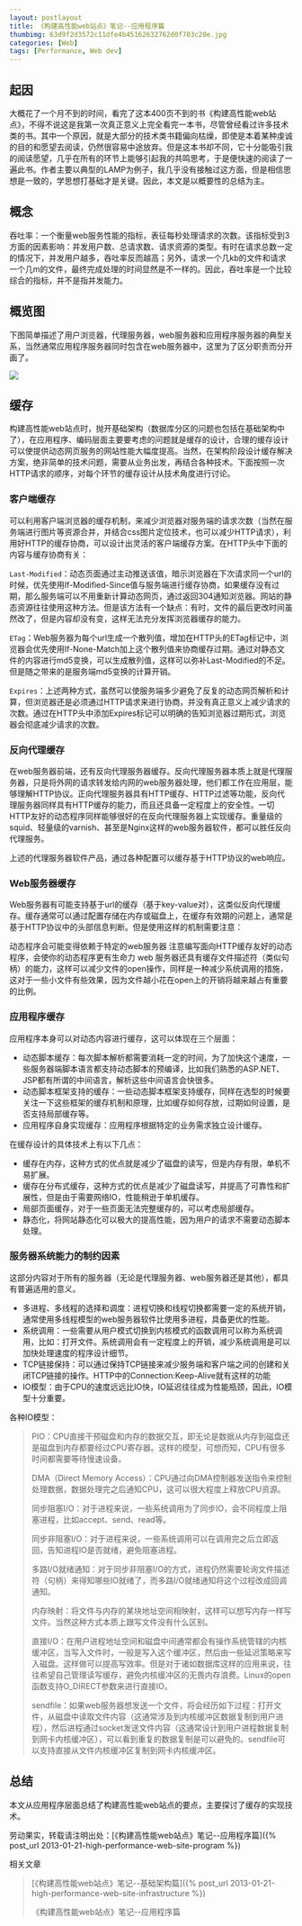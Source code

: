 ```yaml
---
layout: postlayout
title: 《构建高性能web站点》笔记--应用程序篇
thumbimg: 63d9f2d3572c11dfe4b45162632762d0f703c20e.jpg
categories: [Web]
tags: [Performance, Web dev]
---
```


## 起因
大概花了一个月不到的时间，看完了这本400页不到的书《构建高性能web站点》，不得不说这是我第一次真正意义上完全看完一本书，尽管曾经看过许多技术类的书。其中一个原因，就是大部分的技术类书籍偏向枯燥，即使是本着某种虔诚的目的和愿望去阅读，仍然很容易中途放弃。但是这本书却不同，它十分能吸引我的阅读愿望，几乎在所有的环节上能够引起我的共鸣思考，于是便快速的阅读了一遍此书。作者主要以典型的LAMP为例子，我几乎没有接触过这方面，但是相信思想是一致的，学思想打基础才是关键。因此，本文是以概要性的总结为主。

## 概念

吞吐率：一个衡量web服务性能的指标，表征每秒处理请求的次数。该指标受到3方面的因素影响：并发用户数、总请求数、请求资源的类型。有时在请求总数一定的情况下，并发用户越多，吞吐率反而越高；另外，请求一个几kb的文件和请求一个几m的文件，最终完成处理的时间显然是不一样的。因此，吞吐率是一个比较综合的指标，并不是指并发能力。

## 概览图

下图简单描述了用户浏览器，代理服务器，web服务器和应用程序服务器的典型关系，当然通常应用程序服务器同时包含在web服务器中，这里为了区分职责而分开画了。

![](http://images.cnblogs.com/cnblogs_com/P_Chou/201210/201210092249354396.png)

## 缓存

构建高性能web站点时，抛开基础架构（数据库分区的问题也包括在基础架构中了），在应用程序、编码层面主要要考虑的问题就是缓存的设计，合理的缓存设计可以使提供动态网页服务的网站性能大幅度提高。当然，在架构阶段设计缓存解决方案，绝非简单的技术问题，需要从业务出发，再结合各种技术。下面按照一次HTTP请求的顺序，对每个环节的缓存设计从技术角度进行讨论。

### 客户端缓存

可以利用客户端浏览器的缓存机制，来减少浏览器对服务端的请求次数（当然在服务端进行图片等资源合并，并结合css图片定位技术，也可以减少HTTP请求），利用好HTTP的缓存协商，可以设计出灵活的客户端缓存方案。在HTTP头中下面的内容与缓存协商有关：

`Last-Modified`：动态页面通过主动推送该值，暗示浏览器在下次请求同一个url的时候，优先使用If-Modified-Since值与服务端进行缓存协商，如果缓存没有过期，那么服务端可以不用重新计算动态网页，通过返回304通知浏览器。网站的静态资源往往使用这种方法。但是该方法有一个缺点：有时，文件的最后更改时间虽然改了，但是内容却没有变，这样无法充分发挥浏览器缓存的能力。

`ETag`：Web服务器为每个url生成一个散列值，增加在HTTP头的ETag标记中，浏览器会优先使用If-None-Match加上这个散列值来协商缓存过期。通过对静态文件的内容进行md5变换，可以生成散列值，这样可以弥补Last-Modified的不足。但是随之带来的是服务端md5变换的计算开销。

`Expires`：上述两种方式，虽然可以使服务端多少避免了反复的动态网页解析和计算，但浏览器还是必须通过HTTP请求来进行协商，并没有真正意义上减少请求的次数。通过在HTTP头中添加Expires标记可以明确的告知浏览器过期形式，浏览器会彻底减少请求的次数。


### 反向代理缓存

在web服务器前端，还有反向代理服务器缓存。反向代理服务器本质上就是代理服务器，只是将外网的请求转发给内网的web服务器处理，他们都工作在应用层，能够理解HTTP协议。正向代理服务器具有HTTP缓存、HTTP过滤等功能，反向代理服务器同样具有HTTP缓存的能力，而且还具备一定程度上的安全性。一切HTTP友好的动态程序同样能够很好的在反向代理服务器上实现缓存。重量级的squid、轻量级的varnish、甚至是Nginx这样的web服务器软件，都可以胜任反向代理服务。

上述的代理服务器软件产品，通过各种配置可以缓存基于HTTP协议的web响应。


### Web服务器缓存

Web服务器有可能支持基于url的缓存（基于key-value对），这类似反向代理缓存。缓存通常可以通过配置存储在内存或磁盘上，在缓存有效期的问题上，通常是基于HTTP协议中的头部信息判断。但是使用这样的机制需要注意：

动态程序会可能变得依赖于特定的web服务器
注意编写面向HTTP缓存友好的动态程序，会使你的动态程序更有生命力
web 服务器还具有缓存文件描述符（类似句柄）的能力，这样可以减少文件的open操作，同样是一种减少系统调用的措施，这对于一些小文件有些效果，因为文件越小花在open上的开销将越来越占有重要的比例。  

### 应用程序缓存

应用程序本身可以对动态内容进行缓存，这可以体现在三个层面：

- 动态脚本缓存：每次脚本解析都需要消耗一定的时间，为了加快这个速度，一些服务器端脚本语言都支持动态脚本的预编译，比如我们熟悉的ASP.NET、JSP都有所谓的中间语言，解析这些中间语言会快很多。
- 动态脚本框架支持的缓存：一些动态脚本框架支持缓存，同样在选型的时候要关注一下这些框架的缓存机制和原理，比如缓存如何存放，过期如何设置，是否支持局部缓存等。
- 应用程序自身实现缓存：应用程序根据特定的业务需求独立设计缓存。

在缓存设计的具体技术上有以下几点：

- 缓存在内存，这种方式的优点就是减少了磁盘的读写，但是内存有限，单机不易扩展。
- 缓存在分布式缓存，这种方式的优点是减少了磁盘读写，并提高了可靠性和扩展性，但是由于需要网络IO，性能稍逊于单机缓存。
- 局部页面缓存，对于一些页面无法完整缓存的，可以考虑局部缓存。
- 静态化，将网站静态化可以极大的提高性能，因为用户的请求不需要动态脚本处理。

### 服务器系统能力的制约因素

这部分内容对于所有的服务器（无论是代理服务器、web服务器还是其他），都具有普遍适用的意义。

- 多进程、多线程的选择和调度：进程切换和线程切换都需要一定的系统开销，通常使用多线程模型的web服务器软件比使用多进程，具备更优的性能。
- 系统调用：一些需要从用户模式切换到内核模式的函数调用可以称为系统调用，比如：打开文件。系统调用会有一定程度上的开销，减少系统调用是可以加快处理速度的程序设计细节。
- TCP链接保持：可以通过保持TCP链接来减少服务端和客户端之间的创建和关闭TCP链接的操作。HTTP中的Connection:Keep-Alive就有这样的功能
- IO模型：由于CPU的速度远远比IO快，IO延迟往往成为性能瓶颈，因此，IO模型十分重要。

各种IO模型：

> PIO：CPU直接干预磁盘和内存的数据交互，即无论是数据从内存到磁盘还是磁盘到内存都要经过CPU寄存器。这样的模型，可想而知，CPU有很多时间都需要等待慢速设备。
>
> DMA（Direct Memory Access）：CPU通过向DMA控制器发送指令来控制处理数据，数据处理完之后通知CPU，这可以很大程度上释放CPU资源。
>
> 同步阻塞I/O：对于进程来说，一些系统调用为了同步IO，会不同程度上阻塞进程，比如accept、send、read等。
>
> 同步非阻塞I/O：对于进程来说，一些系统调用可以在调用完之后立即返回，告知进程IO是否就绪，避免阻塞进程。
>
> 多路I/O就绪通知：对于同步非阻塞I/O的方式，进程仍然需要轮询文件描述符（句柄）来得知哪些IO就绪了，而多路I/O就绪通知将这个过程改成回调通知。
>
> 内存映射：将文件与内存的某块地址空间相映射，这样可以想写内存一样写文件。当然这种方式本质上跟写文件没有什么区别。
>
> 直接I/O：在用户进程地址空间和磁盘中间通常都会有操作系统管辖的内核缓冲区，当写入文件时，一般是写入这个缓冲区，然后由一些延迟策略来写入磁盘。这样做可以提高写效率。但是对于诸如数据库这样的应用来说，往往希望自己管理读写缓存，避免内核缓冲区的无畏内存浪费。Linux的open函数支持O_DIRECT参数来进行直接IO。
>
> sendfile：如果web服务器想发送一个文件，将会经历如下过程：打开文件，从磁盘中读取文件内容（这通常涉及到内核缓冲区数据复制到用户进程），然后进程通过socket发送文件内容（这通常设计到用户进程数据复制到网卡内核缓冲区），可以看到重复的数据复制是可以避免的。sendfile可以支持直接从文件内核缓冲区复制到网卡内核缓冲区。

## 总结

本文从应用程序层面总结了构建高性能web站点的要点，主要探讨了缓存的实现技术。

劳动果实，转载请注明出处：[《构建高性能web站点》笔记--应用程序篇]({% post_url 2013-01-21-high-performance-web-site-program %})

相关文章

> [《构建高性能web站点》笔记--基础架构篇]({% post_url 2013-01-21-high-performance-web-site-infrastructure %})
>
> 《构建高性能web站点》笔记--应用程序篇
